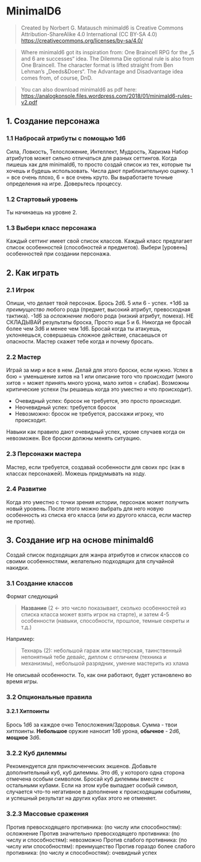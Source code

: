 # MinimalD6

> Created by Norbert G. Matausch
> minimald6 is Creative Commons Attribution-ShareAlike 4.0 International (CC BY-SA 4.0) https://creativecommons.org/licenses/by-sa/4.0/

> Where minimald6 got its inspiration from: One Braincell RPG for the „5 and 6 are successes“ idea. The Dilemma Die optional rule is also from One Braincell. The character format is lifted straight from Ben Lehman’s „Deeds&Doers“. The Advantage and Disadvantage idea comes from, of course, DnD.

> You can also download minimald6 as pdf here: https://analogkonsole.files.wordpress.com/2018/01/minimald6-rules-v2.pdf

## 1. Создание персонажа

### 1.1 Набросай атрибуты с помощью 1d6

Сила, Ловкость, Телосложение, Интеллект, Мудрость, Харизма
Набор атрибутов может сильно отличаться для разных сеттингов. Когда пишешь хак для minimald6, то просто создай список из тех, которые ты хочешь и будешь использовать. Числа дают приблизительную оценку. 1 = все очень плохо, 6 = все очень круто. Вы выработаете точные определения на игре. Доверьтесь процессу.

### 1.2 Стартовый уровень

Ты начинаешь на уровне 2.

### 1.3 Выбери класс персонажа

Каждый сеттинг имеет свой список классов. Каждый класс предлагает список особенностей (способностей и предметов). Выбери [уровень] особенностей при создании персонажа.

## 2. Как играть

### 2.1 Игрок

Опиши, что делает твой персонаж. Брось 2d6. 5 или 6 - успех. +1d6 за *преимущество* любого рода (предмет, высокий атрибут, превосходная тактика). -1d6 за *осложнение* любого рода (низкий атрибут, помеха). НЕ СКЛАДЫВАЙ результаты броска, Просто ищи 5 и 6. Никогда не бросай более чем 3d6 и менее чем 1d6. Бросай когда ты атакуешь, уклоняешься, совершаешь сложное действие, спасаешься от опасности. Мастер скажет тебе когда и почему бросать.

### 2.2 Мастер

Играй за мир и все в нем. Делай для этого броски, если нужно. Успех в бою = уменьшение хитов на 1 или описание того что происходит (много хитов = может принять много урона, мало хитов = слабак). Возможны критические успехи (ты решаешь когда это уместно и что происходит).

- Очевидный успех: бросок не требуется, это просто происходит.
- Неочевидный успех: требуется бросок
- Невозможно: бросок не требуется, расскажи игроку, что происходит.

Навыки как правило дают очевидный успех, кроме случаев когда он невозможен. Все броски должны менять ситуацию.

### 2.3 Персонажи мастера

Мастер, если требуется, создавай особенности для своих npc (как в классах персонажей). Можешь придумывать на ходу.

### 2.4 Развитие

Когда это уместно с точки зрения истории, персонаж может получить новый уровень. После этого можно выбрать для него новую особенность из списка его класса (или из другого класса, если мастер не против).

## 3. Создание игр на основе minimald6

Создай список подходящих для жанра атрибутов и список классов со своими особенностями, желательно подходящих для случайной накидки.

### 3.1 Создание классов

Формат следующий

> **Название** (2 <- это число показывает, сколько особенностей из списка класса может взять игрок на старте), и затем 4-5 особенности (навыки, способности, прошлое, темные секреты и т.д.)

Например:

> Технарь (2): небольшой гараж или мастерская, таинственный непонятный тебе девайс, диплом с отличием (техника и механизмы), небольшой разрядник, умение мастерить из хлама

Не описывай особенности. То, как они работают, будет установлено во время игры.

### 3.2 Опциональные правила

#### 3.2.1 Хитпоинты

Брось 1d6 за каждое очко Телосложения/Здоровья. Сумма - твои хитпоинты. **Небольшое** оружие наносит 1d6 урона, **обычное** - 2d6, **мощное** 3d6.

### 3.2.2 Куб дилеммы

Рекомендуется для приключенческих экшенов. Добавьте дополнительный куб, куб дилеммы. Это d6, у которого одна сторона отмечена особым символом. Бросай куб дилеммы вместе с остальными кубами. Если на этом кубе выпадает особый символ, случается что-то негативное в дополнение к происходящим событиям, и успешный результат на других кубах этого не отменяет.

### 3.2.3 Массовые сражения

Против превосходящего противника: (по числу или способностям): осложнение
Против значительно превосходящего противника: (по числу и способностям): невозможно
Против слабого противника: (по числу или способностям): преимущество
Против гораздо более слабого противника: (по числу и способностям): очевидный успех
